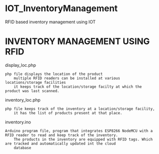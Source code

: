 # IOT_InventoryManagement
RFID based inventory management using IOT


# INVENTORY MANAGEMENT USING RFID

display_loc.php	

    php file displays the location of the product 
		multiple RFID readers can be installed at various locations/storage facilities
		it keeps track of the location/storage facilty at which the product was last scanned.

inventory_loc.php

    php file keeps track of the inventory at a location/storage facility,
		it has the list of products present at that place.

inventory.ino

    Arduino program file, program that integrates ESP8266 NodeMCU with a RFID reader to read and keep track of the inventory.
		The products in the inventory are equipped with RFID tags. Which are tracked and automatically updated int the cloud
		database
